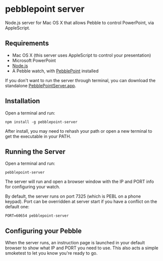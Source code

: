 pebblepoint server
==================

Node.js server for Mac OS X that allows Pebble to control PowerPoint, via AppleScript.

Requirements
------------
- Mac OS X (this server uses AppleScript to control your presentation)
- Microsoft PowerPoint
- [Node.js](http://nodejs.org)
- A Pebble watch, with [PebblePoint](https://apps.getpebble.com/applications/53cec3433967e94f5500000b) installed

If you don't want to run the server through terminal, you can download the standalone [PebblePointServer.app](https://db.tt/nvHQZmPg).

Installation
------------
Open a terminal and run:

`npm install -g pebblepoint-server`

After install, you may need to rehash your path or open a new terminal to get the executable in your PATH.

Running the Server
------------------
Open a terminal and run:

`pebblepoint-server`

The server will run and open a browser window with the IP and PORT info for configuring your watch.

By default, the server runs on port 7325 (which is PEBL on a phone keypad). Port can be overridden at server start if you have a conflict on the default one:

`PORT=60654 pebblepoint-server`

Configuring your Pebble
-----------------------
When the server runs, an instruction page is launched in your default browser to show what IP and PORT you need to use. This also acts a simple smoketest to let you know you're ready to go.
